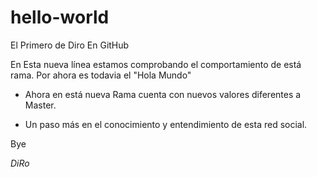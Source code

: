 # hello-world
El Primero de Diro En GitHub

En Esta nueva línea estamos comprobando el comportamiento de está rama.
Por ahora es todavia el "Hola Mundo"

* Ahora en está nueva Rama cuenta con nuevos valores diferentes a Master.

* Un paso más en el conocimiento y entendimiento de esta red social.

Bye

_DiRo_
